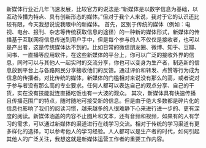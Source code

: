 新媒体行业近几年飞速发展，比较官方的说法是:“新媒体是以数字信息为基础，以互动传播为特点、具有创新形态的媒体。”但对于我个人来说，我对于它的认识还比较有限，今天我想说说我眼中的新媒体。
首先，区别于传统的媒体（例如：电视、电台、报刊、杂志等传统获取信息的途径）的一种新的媒体形式，新媒体的传播基于互联网将信息传送到用户手中，但是每个参与的人不仅仅是接收者，也可以是产出者，这是传统媒体达不到的。比如日常的微信朋友圈、微博、知乎、豆瓣、间书、一直播等应用软件，在这些新媒体的平台上，你可以广泛的接收外界的信息，同时可以与其他人一起实时的交流分享，你也可以变身为生产者，制造新的信息放到平台上与各路网民分享接收他们的反馈。通过评价和转发、点赞等行为成为信息的传播者。对比传统的媒体，新媒体的门槛相对来说没有那么的高，或者说对于参与者没有那么高的专业要求。任何人都可以表达自己的观点分享、自己的干货，实在没有技能就连直播吃饭也有一大波的观众。
其次，新媒体具有快速传播且传播范围广的特点，随时随地可接受新的信息。但是由于绝大多数都是碎片化的信息也影响了我们的阅读习惯，越来越多的人很难静下心来进行进一步的、更有深度的阅读。新媒体涵盖的内容不止图片和文本，还有音频和视频，如果有的人有学习的需求，可以通过新媒体的渠道进行在线学习交流。相对于传统的学习渠道有更多样化的选择，可以参考他人的学习经验。人人都可以是生产者的时代，如何引起其他人的广泛关注，我想这就是新媒体运营工作者的重要工作内容。
